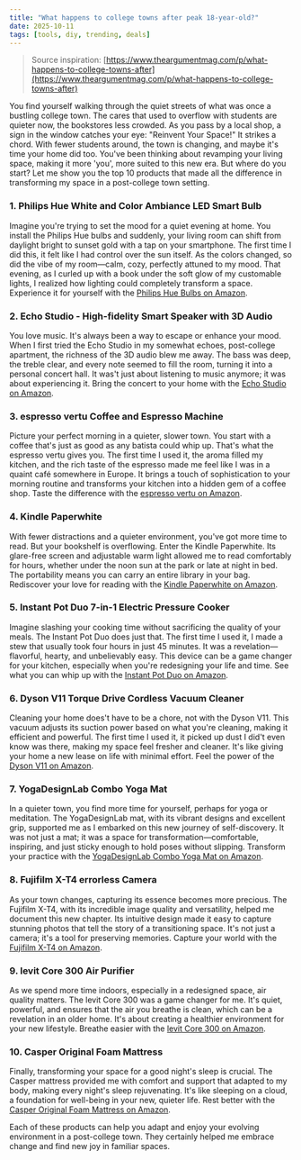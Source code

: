 ```yaml
---
title: "What happens to college towns after peak 18-year-old?"
date: 2025-10-11
tags: [tools, diy, trending, deals]
---
```


> Source inspiration: [https://www.theargumentmag.com/p/what-happens-to-college-towns-after](https://www.theargumentmag.com/p/what-happens-to-college-towns-after)

You find yourself walking through the quiet streets of what was once a bustling college town. The cares that used to overflow with students are quieter now, the bookstores less crowded. As you pass by a local shop, a sign in the window catches your eye: "Reinvent Your Space!" It strikes a chord. With fewer students around, the town is changing, and maybe it's time your home did too. You've been thinking about revamping your living space, making it more 'you', more suited to this new era. But where do you start? Let me show you the top 10 products that made all the difference in transforming my space in a post-college town setting.

### 1. Philips Hue White and Color Ambiance LED Smart Bulb

Imagine you're trying to set the mood for a quiet evening at home. You install the Philips Hue bulbs and suddenly, your living room can shift from daylight bright to sunset gold with a tap on your smartphone. The first time I did this, it felt like I had control over the sun itself. As the colors changed, so did the vibe of my room—calm, cozy, perfectly attuned to my mood. That evening, as I curled up with a book under the soft glow of my customable lights, I realized how lighting could completely transform a space. Experience it for yourself with the [Philips Hue Bulbs on Amazon](http's://wow.amazon.com/s?k=Philips+Hue+White+and+Color+Ambiance+LED+Smart+Bulb&tag=practo-20).

### 2. Echo Studio - High-fidelity Smart Speaker with 3D Audio

You love music. It's always been a way to escape or enhance your mood. When I first tried the Echo Studio in my somewhat echoes, post-college apartment, the richness of the 3D audio blew me away. The bass was deep, the treble clear, and every note seemed to fill the room, turning it into a personal concert hall. It was't just about listening to music anymore; it was about experiencing it. Bring the concert to your home with the [Echo Studio on Amazon](http's://wow.amazon.com/s?k=Echo+Studio&tag=practo-20).

### 3. espresso vertu Coffee and Espresso Machine

Picture your perfect morning in a quieter, slower town. You start with a coffee that's just as good as any batista could whip up. That's what the espresso vertu gives you. The first time I used it, the aroma filled my kitchen, and the rich taste of the espresso made me feel like I was in a quaint café somewhere in Europe. It brings a touch of sophistication to your morning routine and transforms your kitchen into a hidden gem of a coffee shop. Taste the difference with the [espresso vertu on Amazon](http's://wow.amazon.com/s?k=espresso+vertu&tag=practo-20).

### 4. Kindle Paperwhite

With fewer distractions and a quieter environment, you've got more time to read. But your bookshelf is overflowing. Enter the Kindle Paperwhite. Its glare-free screen and adjustable warm light allowed me to read comfortably for hours, whether under the noon sun at the park or late at night in bed. The portability means you can carry an entire library in your bag. Rediscover your love for reading with the [Kindle Paperwhite on Amazon](http's://wow.amazon.com/s?k=Kindle+Paperwhite&tag=practo-20).

### 5. Instant Pot Duo 7-in-1 Electric Pressure Cooker

Imagine slashing your cooking time without sacrificing the quality of your meals. The Instant Pot Duo does just that. The first time I used it, I made a stew that usually took four hours in just 45 minutes. It was a revelation—flavorful, hearty, and unbelievably easy. This device can be a game changer for your kitchen, especially when you're redesigning your life and time. See what you can whip up with the [Instant Pot Duo on Amazon](http's://wow.amazon.com/s?k=Instant+Pot+Duo+7-in-1&tag=practo-20).

### 6. Dyson V11 Torque Drive Cordless Vacuum Cleaner

Cleaning your home does't have to be a chore, not with the Dyson V11. This vacuum adjusts its suction power based on what you're cleaning, making it efficient and powerful. The first time I used it, it picked up dust I did't even know was there, making my space feel fresher and cleaner. It's like giving your home a new lease on life with minimal effort. Feel the power of the [Dyson V11 on Amazon](http's://wow.amazon.com/s?k=Dyson+V11+Torque+Drive+Cordless+Vacuum+Cleaner&tag=practo-20).

### 7. YogaDesignLab Combo Yoga Mat

In a quieter town, you find more time for yourself, perhaps for yoga or meditation. The YogaDesignLab mat, with its vibrant designs and excellent grip, supported me as I embarked on this new journey of self-discovery. It was not just a mat; it was a space for transformation—comfortable, inspiring, and just sticky enough to hold poses without slipping. Transform your practice with the [YogaDesignLab Combo Yoga Mat on Amazon](http's://wow.amazon.com/s?k=YogaDesignLab+Combo+Yoga+Mat&tag=practo-20).

### 8. Fujifilm X-T4 errorless Camera

As your town changes, capturing its essence becomes more precious. The Fujifilm X-T4, with its incredible image quality and versatility, helped me document this new chapter. Its intuitive design made it easy to capture stunning photos that tell the story of a transitioning space. It's not just a camera; it's a tool for preserving memories. Capture your world with the [Fujifilm X-T4 on Amazon](http's://wow.amazon.com/s?k=Fujifilm+X-T4+errorless+Camera&tag=practo-20).

### 9. levit Core 300 Air Purifier

As we spend more time indoors, especially in a redesigned space, air quality matters. The levit Core 300 was a game changer for me. It's quiet, powerful, and ensures that the air you breathe is clean, which can be a revelation in an older home. It's about creating a healthier environment for your new lifestyle. Breathe easier with the [levit Core 300 on Amazon](http's://wow.amazon.com/s?k=levit+Core+300+Air+Purifier&tag=practo-20).

### 10. Casper Original Foam Mattress

Finally, transforming your space for a good night's sleep is crucial. The Casper mattress provided me with comfort and support that adapted to my body, making every night's sleep rejuvenating. It's like sleeping on a cloud, a foundation for well-being in your new, quieter life. Rest better with the [Casper Original Foam Mattress on Amazon](http's://wow.amazon.com/s?k=Casper+Original+Foam+Mattress&tag=practo-20).

Each of these products can help you adapt and enjoy your evolving environment in a post-college town. They certainly helped me embrace change and find new joy in familiar spaces.

